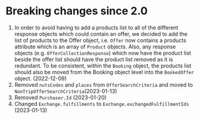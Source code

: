 # Breaking changes since 2.0

1. In order to avoid having to add a products list to all of the different
   response objects which could contain an offer, we decided to add the list of
   products to the Offer object, i.e. `Offer` now contains a products attribute
   which is an array of `Product` objects. Also, any response objects (e.g.
   `OfferCollectionResponse`) which now have the product list beside the offer
   list should have the product list removed as it is redundant. To be
   consistent, within the `Booking` object, the products list should also be
   moved from the Booking object level into the `BookedOffer` object.
   (2022-12-09)
2. Removed `nutsCodes` and `places` from `OfferSearchCriteria` and moved to
   `NonTripOfferSearchCriteria`(2023-01-13)
3. Removed `Purchaser.Id` (2023-01-20)
4. Changed `Exchange.fulfillments` to `Exchange.exchangedFulfillmentIds`
   (2023-01-13)
